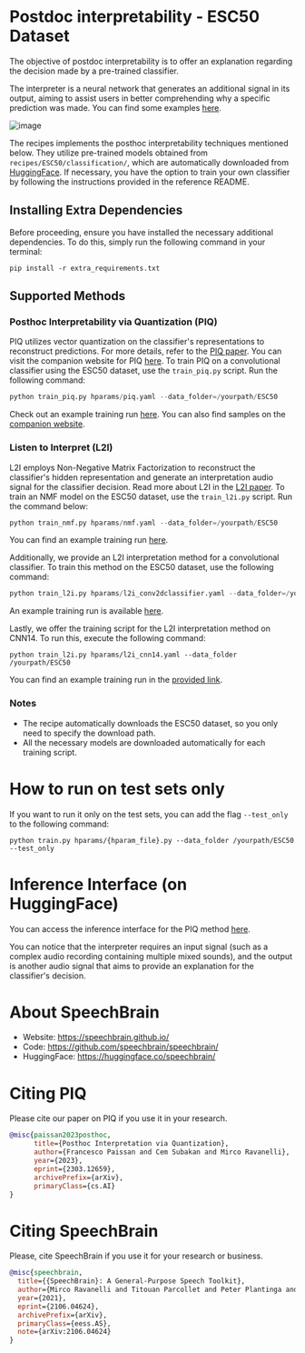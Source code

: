 # Postdoc interpretability - ESC50 Dataset

The objective of postdoc interpretability is to offer an explanation regarding the decision made by a pre-trained classifier.

The interpreter is a neural network that generates an additional signal in its output, aiming to assist users in better comprehending why a specific prediction was made. You can find some examples [here](https://piqinter.github.io/).

![image](https://github.com/ycemsubakan/speechbrain-1/assets/16886998/8199f0fb-66ee-4f5a-87ee-349695f7e982)


The recipes implements the posthoc interpretability techniques mentioned below. They utilize pre-trained models obtained from `recipes/ESC50/classification/`, which are automatically downloaded from [HuggingFace](https://huggingface.co/speechbrain/asr-wav2vec2-librispeech). If necessary, you have the option to train your own classifier by following the instructions provided in the reference README.

## Installing Extra Dependencies

Before proceeding, ensure you have installed the necessary additional dependencies. To do this, simply run the following command in your terminal:

```
pip install -r extra_requirements.txt
```

## Supported Methods

### Posthoc Interpretability via Quantization (PIQ)

PIQ utilizes vector quantization on the classifier's representations to reconstruct predictions. For more details, refer to the [PIQ paper](https://arxiv.org/abs/2303.12659). You can visit the companion website for PIQ [here](https://piqinter.github.io/). To train PIQ on a convolutional classifier using the ESC50 dataset, use the `train_piq.py` script. Run the following command:

```python
python train_piq.py hparams/piq.yaml --data_folder=/yourpath/ESC50
```

Check out an example training run [here](https://www.dropbox.com/sh/v1x5ks9t67ftysp/AABo494rDElHTiTpKR_6PP_ua?dl=0). You can also find samples on the [companion website](https://piqinter.github.io/).

### Listen to Interpret (L2I)

L2I employs Non-Negative Matrix Factorization to reconstruct the classifier's hidden representation and generate an interpretation audio signal for the classifier decision. Read more about L2I in the [L2I paper](https://arxiv.org/abs/2202.11479v2). To train an NMF model on the ESC50 dataset, use the `train_l2i.py` script. Run the command below:

```python
python train_nmf.py hparams/nmf.yaml --data_folder=/yourpath/ESC50
```

You can find an example training run [here](https://www.dropbox.com/sh/01exv8dt3k6l1kk/AADuKmikAPwMw5wlulojd5Ira?dl=0).

Additionally, we provide an L2I interpretation method for a convolutional classifier. To train this method on the ESC50 dataset, use the following command:

```python
python train_l2i.py hparams/l2i_conv2dclassifier.yaml --data_folder=/yourpath/ESC50
```

An example training run is available [here](https://www.dropbox.com/sh/gcpk9jye9ka08n0/AAB-m10r1YEH0rJdUMrCwizUa?dl=0).

Lastly, we offer the training script for the L2I interpretation method on CNN14. To run this, execute the following command:

```shell
python train_l2i.py hparams/l2i_cnn14.yaml --data_folder /yourpath/ESC50
```

You can find an example training run in the [provided link](https://www.dropbox.com/sh/cli2gm8nb4bthow/AAAKnzU0c80s_Rm7wx4i_Orza?dl=0).

### Notes

- The recipe automatically downloads the ESC50 dataset, so you only need to specify the download path.
- All the necessary models are downloaded automatically for each training script.

# How to run on test sets only
If you want to run it only on the test sets, you can add the flag `--test_only` to the following command:
```shell
python train.py hparams/{hparam_file}.py --data_folder /yourpath/ESC50 --test_only
```

# Inference Interface (on HuggingFace)
You can access the inference interface for the PIQ method [here](https://huggingface.co/speechbrain/PIQ-ESC50/).

You can notice that the interpreter requires an input signal (such as a complex audio recording containing multiple mixed sounds), and the output is another audio signal that aims to provide an explanation for the classifier's decision.


# **About SpeechBrain**
- Website: https://speechbrain.github.io/
- Code: https://github.com/speechbrain/speechbrain/
- HuggingFace: https://huggingface.co/speechbrain/

# **Citing PIQ**
Please cite our paper on PIQ if you use it in your research.

```bibtex
@misc{paissan2023posthoc,
      title={Posthoc Interpretation via Quantization},
      author={Francesco Paissan and Cem Subakan and Mirco Ravanelli},
      year={2023},
      eprint={2303.12659},
      archivePrefix={arXiv},
      primaryClass={cs.AI}
}
```

# **Citing SpeechBrain**
Please, cite SpeechBrain if you use it for your research or business.

```bibtex
@misc{speechbrain,
  title={{SpeechBrain}: A General-Purpose Speech Toolkit},
  author={Mirco Ravanelli and Titouan Parcollet and Peter Plantinga and Aku Rouhe and Samuele Cornell and Loren Lugosch and Cem Subakan and Nauman Dawalatabad and Abdelwahab Heba and Jianyuan Zhong and Ju-Chieh Chou and Sung-Lin Yeh and Szu-Wei Fu and Chien-Feng Liao and Elena Rastorgueva and François Grondin and William Aris and Hwidong Na and Yan Gao and Renato De Mori and Yoshua Bengio},
  year={2021},
  eprint={2106.04624},
  archivePrefix={arXiv},
  primaryClass={eess.AS},
  note={arXiv:2106.04624}
}
```

